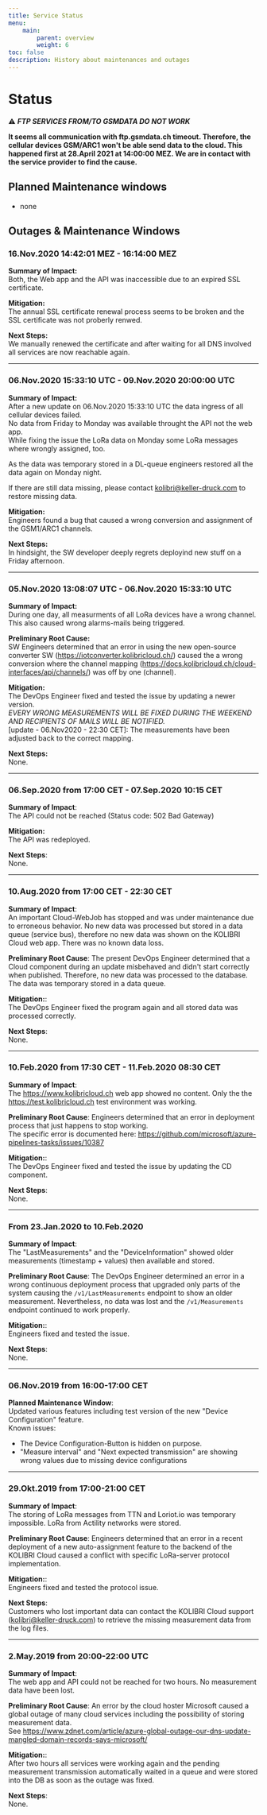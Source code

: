 ```yaml
---
title: Service Status
menu:
    main:
        parent: overview
        weight: 6
toc: false
description: History about maintenances and outages
---
```

# Status

⚠️ ***FTP SERVICES FROM/TO GSMDATA DO NOT WORK***

**It seems all communication with ftp.gsmdata.ch timeout. Therefore, the cellular devices GSM/ARC1 won't be able send data to the cloud.
This happened first at 28.April 2021 at 14:00:00 MEZ.
We are in contact with the service provider to find the cause.**


## Planned Maintenance windows

- none

## Outages & Maintenance Windows  

### 16.Nov.2020 14:42:01 MEZ - 16:14:00 MEZ

**Summary of Impact:**  
Both, the Web app and the API was inaccessible due to an expired SSL certificate.

**Mitigation:**  
The annual SSL certificate renewal process seems to be broken and the SSL certificate was not proberly renwed.

**Next Steps:**  
We manually renewed the certificate and after waiting for all DNS involved all services are now reachable again.

---

### 06.Nov.2020 15:33:10 UTC - 09.Nov.2020 20:00:00 UTC

**Summary of Impact:**  
After a new update on 06.Nov.2020 15:33:10 UTC the data ingress of all cellular devices failed.  
No data from Friday to Monday was available throught the API not the web app.  
While fixing the issue the LoRa data on Monday some LoRa messages where wrongly assigned, too.

As the data was temporary stored in a DL-queue engineers restored all the data again on Monday night.

If there are still data missing, please contact kolibri@keller-druck.com to restore missing data.

**Mitigation:**  
Engineers found a bug that caused a wrong conversion and assignment of the GSM1/ARC1 channels.  

**Next Steps:**  
In hindsight, the SW developer deeply regrets deployind new stuff on a Friday afternoon.  


---

### 05.Nov.2020 13:08:07 UTC - 06.Nov.2020 15:33:10 UTC

**Summary of Impact:**  
During one day, all measurments of all LoRa devices have a wrong channel.
This also caused wrong alarms-mails being triggered.

**Preliminary Root Cause:**  
SW Engineers determined that an error in using the new open-source converter SW (https://iotconverter.kolibricloud.ch/) caused the a wrong conversion where the channel mapping (https://docs.kolibricloud.ch/cloud-interfaces/api/channels/) was off by one (channel).

**Mitigation:**  
The DevOps Engineer fixed and tested the issue by updating a newer version.  
*EVERY WRONG MEASUREMENTS WILL BE FIXED DURING THE WEEKEND AND RECIPIENTS OF MAILS WILL BE NOTIFIED.*  
[update - 06.Nov2020 - 22:30 CET]: The measurements have been adjusted back to the correct mapping.

**Next Steps:**  
None.

---

### 06.Sep.2020 from 17:00 CET - 07.Sep.2020 10:15 CET

**Summary of Impact**:  
The API could not be reached (Status code: 502 Bad Gateway)

**Mitigation:**  
The API was redeployed.

**Next Steps**:  
None.

---

### 10.Aug.2020 from 17:00 CET - 22:30 CET

**Summary of Impact**:  
An important Cloud-WebJob has stopped and was under maintenance due to erroneous behavior. 
No new data was processed but stored in a data queue (service bus), therefore no new data was shown on the KOLIBRI Cloud web app.
There was no known data loss. 

**Preliminary Root Cause**:
The present DevOps Engineer determined that a Cloud component during an update misbehaved and didn't start correctly when published.
Therefore, no new data was processed to the database. The data was temporary stored in a data queue.

**Mitigation:**:  
The DevOps Engineer fixed the program again and all stored data was processed correctly.

**Next Steps**:  
None.

---

### 10.Feb.2020 from 17:30 CET - 11.Feb.2020 08:30 CET

**Summary of Impact**:  
The https://www.kolibricloud.ch web app showed no content. Only the the https://test.kolibricloud.ch test environment was working.

**Preliminary Root Cause**:
Engineers determined that an error in deployment process that just happens to stop working.  
The specific error is documented here: https://github.com/microsoft/azure-pipelines-tasks/issues/10387  

**Mitigation:**:  
The DevOps Engineer fixed and tested the issue by updating the CD component.

**Next Steps**:  
None.

---

### From 23.Jan.2020 to 10.Feb.2020

**Summary of Impact**:  
The "LastMeasurements" and the "DeviceInformation" showed older measurements (timestamp + values) then available and stored.  

**Preliminary Root Cause**:
The DevOps Engineer determined an error in a wrong continuous deployment process that upgraded only parts of the system causing the ```/v1/LastMeasurements``` endpoint to show an older measurement. Nevertheless, no data was lost and the ```/v1/Measurements``` endpoint continued to work properly.

**Mitigation:**:  
Engineers fixed and tested the issue.

**Next Steps**:  
None.

---


### 06.Nov.2019 from 16:00-17:00 CET

**Planned Maintenance Window**:  
Updated various features including test version of the new "Device Configuration" feature.  
Known issues:

- The Device Configuration-Button is hidden on purpose.
- "Measure interval" and "Next expected transmission" are showing wrong values due to missing device configurations

---

### 29.Okt.2019 from 17:00-21:00 CET

**Summary of Impact**:  
The storing of LoRa messages from TTN and Loriot.io was temporary impossible. LoRa from Actility networks were stored.

**Preliminary Root Cause**:
Engineers determined that an error in a recent deployment of a new auto-assignment feature to the backend of the KOLIBRI Cloud caused a conflict with specific LoRa-server protocol implementation.

**Mitigation:**:  
Engineers fixed and tested the protocol issue.

**Next Steps**:  
Customers who lost important data can contact the KOLIBRI Cloud support (kolibri@keller-druck.com) to retrieve the missing measurement data from the log files.

---

### 2.May.2019 from 20:00-22:00 UTC

**Summary of Impact**:  
The web app and API could not be reached for two hours. No measurement data have been lost.

**Preliminary Root Cause**:
An error by the cloud hoster Microsoft caused a global outage of many cloud services including the possibility of storing measurement data.  
See <https://www.zdnet.com/article/azure-global-outage-our-dns-update-mangled-domain-records-says-microsoft/>

**Mitigation:**:  
After two hours all services were working again and the pending measurement transmission automatically waited in a queue and were stored into the DB as soon as the outage was fixed.

**Next Steps**:  
None.
